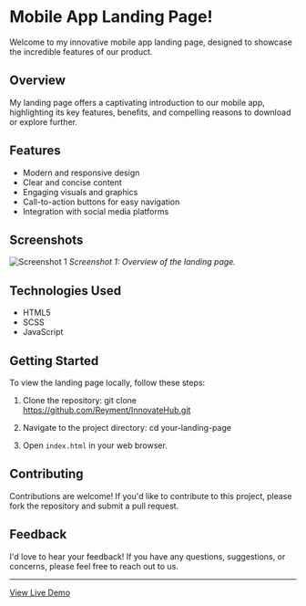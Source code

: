 
# Mobile App Landing Page!

Welcome to my innovative mobile app landing page, designed to showcase the incredible features of our product.

## Overview

My landing page offers a captivating introduction to our mobile app, highlighting its key features, benefits, and compelling reasons to download or explore further.

## Features

- Modern and responsive design
- Clear and concise content
- Engaging visuals and graphics
- Call-to-action buttons for easy navigation
- Integration with social media platforms

## Screenshots

![Screenshot 1](/src/images/homepage.png)
*Screenshot 1: Overview of the landing page.*


## Technologies Used

- HTML5
- SCSS
- JavaScript
  

## Getting Started

To view the landing page locally, follow these steps:

1. Clone the repository:
   git clone https://github.com/Reyment/InnovateHub.git
   
3. Navigate to the project directory:
	cd your-landing-page

3. Open `index.html` in your web browser.


## Contributing

Contributions are welcome! If you'd like to contribute to this project, please fork the repository and submit a pull request.

## Feedback

I'd love to hear your feedback! If you have any questions, suggestions, or concerns, please feel free to reach out to us.


---

[View Live Demo](https://example-convert-figma-html-1.vercel.app/)


